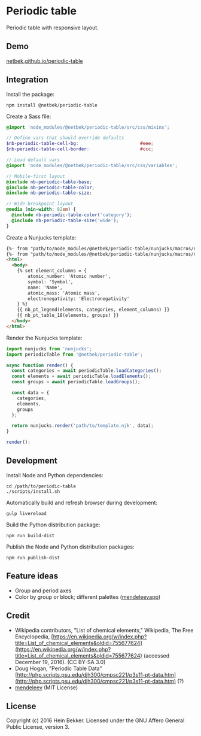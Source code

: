 # Periodic table

Periodic table with responsive layout.

## Demo

[netbek.github.io/periodic-table](https://netbek.github.io/periodic-table)

## Integration

Install the package:

```shell
npm install @netbek/periodic-table
```

Create a Sass file:

```scss
@import 'node_modules/@netbek/periodic-table/src/css/mixins';

// Define vars that should override defaults
$nb-periodic-table-cell-bg:                       #eee;
$nb-periodic-table-cell-border:                   #ccc;

// Load default vars
@import 'node_modules/@netbek/periodic-table/src/css/variables';

// Mobile-first layout
@include nb-periodic-table-base;
@include nb-periodic-table-color;
@include nb-periodic-table-size;

// Wide breakpoint layout
@media (min-width: 82em) {
  @include nb-periodic-table-color('category');
  @include nb-periodic-table-size('wide');
}
```

Create a Nunjucks template:

```html
{%- from "path/to/node_modules/@netbek/periodic-table/nunjucks/macros/nb_pt_legend.njk" import nb_pt_legend %}
{%- from "path/to/node_modules/@netbek/periodic-table/nunjucks/macros/nb_pt_table_18.njk" import nb_pt_table_18 %}
<html>
  <body>
    {% set element_columns = {
        atomic_number: 'Atomic number',
        symbol: 'Symbol',
        name: 'Name',
        atomic_mass: 'Atomic mass',
        electronegativity: 'Electronegativity'
    } %}
    {{ nb_pt_legend(elements, categories, element_columns) }}
    {{ nb_pt_table_18(elements, groups) }}
  </body>
</html>
```

Render the Nunjucks template:

```js
import nunjucks from 'nunjucks';
import periodicTable from '@netbek/periodic-table';

async function render() {
  const categories = await periodicTable.loadCategories();
  const elements = await periodicTable.loadElements();
  const groups = await periodicTable.loadGroups();

  const data = {
    categories,
    elements,
    groups
  };

  return nunjucks.render('path/to/template.njk', data);
}

render();
```

## Development

Install Node and Python dependencies:

```shell
cd /path/to/periodic-table
./scripts/install.sh
```

Automatically build and refresh browser during development:

```shell
gulp livereload
```

Build the Python distribution package:

```shell
npm run build-dist
```

Publish the Node and Python distribution packages:

```shell
npm run publish-dist
```

## Feature ideas

* Group and period axes
* Color by group or block; different palettes ([mendeleevapp](https://github.com/lmmentel/mendeleevapp))

## Credit

* Wikipedia contributors, "List of chemical elements," Wikipedia, The Free Encyclopedia, [https://en.wikipedia.org/w/index.php?title=List_of_chemical_elements&oldid=755677624](https://en.wikipedia.org/w/index.php?title=List_of_chemical_elements&oldid=755677624) (accessed December 19, 2016). (CC BY-SA 3.0)
* Doug Hogan, "Periodic Table Data" [http://php.scripts.psu.edu/djh300/cmpsc221/p3s11-pt-data.htm](http://php.scripts.psu.edu/djh300/cmpsc221/p3s11-pt-data.htm) (?)
* [mendeleev](https://mendeleev.readthedocs.io/en/stable/bibliography.html) (MIT License)

## License

Copyright (c) 2016 Hein Bekker. Licensed under the GNU Affero General Public License, version 3.
